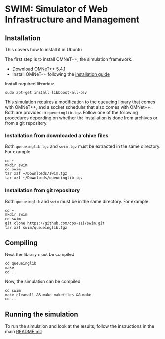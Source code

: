 # SWIM: Simulator of Web Infrastructure and Management

## Installation
This covers how to install it in Ubuntu.

The first step is to install OMNeT++, the simulation framework.

- Download [OMNeT++ 5.4.1](https://omnetpp.org/download/)
- Install OMNeT++ following the [installation guide](https://omnetpp.org/doc/omnetpp/InstallGuide.pdf)


Install required libraries:
```
sudo apt-get install libboost-all-dev
```

This simulation requires a modification to the queueing library that comes with OMNeT++, and a socket scheduler that also comes with OMNet++. Both are provided in `queueinglib.tgz`. Follow one of the following procedures depending on whether the installation is done from archives or from a git repository.

### Installation from downloaded archive files
Both `queueinglib.tgz` and `swim.tgz` must be extracted in the same directory. For example

``` 
cd ~
mkdir swim
cd swim
tar xzf ~/Downloads/swim.tgz
tar xzf ~/Downloads/queueinglib.tgz 
```

### Installation from git repository
Both `queueinglib` and `swim` must be in the same directory. For example

``` 
cd ~
mkdir swim
cd swim
git clone https://github.com/cps-sei/swim.git
tar xzf swim/queueinglib.tgz 
```

## Compiling
Next the library must be compiled
```
cd queueinglib
make
cd ..
```

Now, the simulation can be compiled
```
cd swim
make cleanall && make makefiles && make
cd ..
```

## Running the simulation
To run the simulation and look at the results, follow the instructions in the main [README.md](README.md#running-swim)
